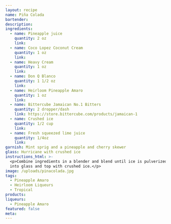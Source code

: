 ```yaml
---
layout: recipe
name: Piña Colada
bartender:
description:
ingredients:
  - name: Pineapple juice
    quantity: 2 oz
    link:
  - name: Coco Lopez Coconut Cream
    quantity: 1 oz
    link:
  - name: Heavy Cream
    quantity: 1 oz
    link:
  - name: Don Q Blanco
    quantity: 1 1/2 oz
    link:
  - name: Heirloom Pineapple Amaro
    quantity: 1 oz
    link:
  - name: Bittercube Jamaican No.1 Bitters
    quantity: 2 dropper/dash
    link: https://store.bittercube.com/products/jamaican-1
  - name: Crushed ice
    quantity: 1/2 cup
    link:
  - name: Fresh squeezed lime juice
    quantity: 1/4oz
    link:
garnish: Mint sprig and a pineapple and cherry skewer
glass: Hurricane with crushed ice
instructions_html: >-
  <p>Combine ingredients in a blender and blend until ice is pulverized. Pour
  into glass and top with crushed ice.</p>
image: /uploads/pinacolada.jpg
tags:
  - Pineapple Amaro
  - Heirloom Liqueurs
  - Tropical
products:
liqueurs:
  - Pineapple Amaro
featured: false
meta:
---
```


